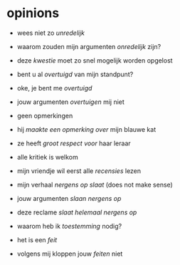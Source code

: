 # opinions

- wees niet zo *unredelijk*

- waarom zouden mijn argumenten *onredelijk* zijn?

- deze *kwestie* moet zo snel mogelijk worden opgelost

- bent u al *overtuigd* van mijn standpunt?

- oke, je bent me *overtuigd*

- jouw argumenten *overtuigen* mij niet

- geen opmerkingen

- hij *maakte een opmerking over* mijn blauwe kat

- ze heeft *groot respect voor* haar leraar

- alle kritiek is welkom

- mijn vriendje wil eerst alle *recensies* lezen 

- mijn verhaal *nergens op slaat* (does not make sense)

- jouw argumenten *slaan nergens op*

- deze reclame *slaat helemaal nergens op*

- waarom heb ik *toestemming* nodig?

- het is een *feit*

- volgens mij kloppen jouw *feiten* niet
